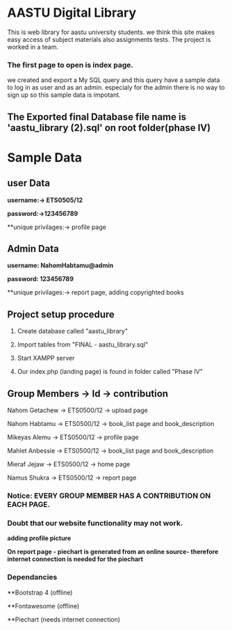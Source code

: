 # **AASTU Digital Library**

This is web library for aastu university students.
we think this site makes easy access of subject materials also assignments tests.
The project is worked in a team.
### The first page to open is index page.

we created and export a My SQL query and this query have a sample data to log in as user and as an admin. especialy for the admin there is no way to sign up so this sample data is impotant.

## The Exported final Database file name is 'aastu_library (2).sql' on root folder(phase IV)
# Sample Data

## user Data               

**username:-> ETS0505/12**         

**password:->123456789**   

**unique privilages:-> profile page

##  Admin Data

**username: NahomHabtamu@admin**

**password: 123456789**

**unique privilages:-> report page, adding copyrighted books

## Project setup procedure
1. Create database called "aastu_library"

2. Import tables from "FINAL - aastu_library.sql"

3. Start XAMPP server

4. Our index.php (landing page) is found in folder called "Phase IV"


## Group Members  ->   Id    ->        contribution
Nahom Getachew  ->  ETS0500/12   -> upload page 

Nahom Habtamu  ->   ETS0500/12  ->  book_list page and book_description

Mikeyas Alemu   ->  ETS0500/12  ->  profile page

Mahlet Anbessie  -> ETS0500/12  ->  book_list page and book_description

Mieraf Jejaw    ->  ETS0500/12  ->  home page 

Namus Shukra    ->  ETS0500/12  ->  report page

### Notice: EVERY GROUP MEMBER HAS A CONTRIBUTION ON EACH PAGE.

### Doubt that our website functionality may not work.

**adding profile picture**

**On report page - piechart is generated from an online source- therefore internet connection is needed for the piechart**

### Dependancies

**Bootstrap 4 (offline)

**Fontawesome (offline)

**Piechart (needs internet connection)
